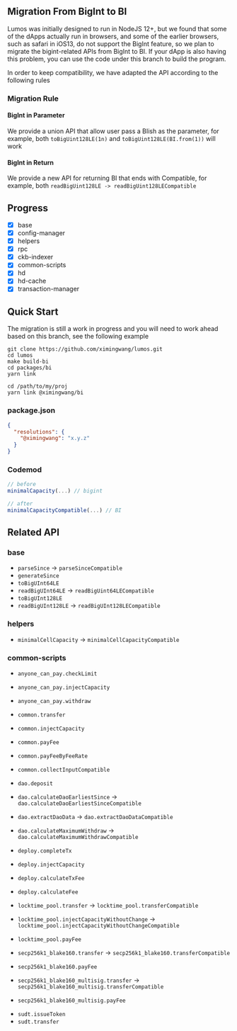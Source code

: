 ## Migration From BigInt to BI

Lumos was initially designed to run in NodeJS 12+, but we found that some of the dApps actually run in browsers, and some of the earlier browsers, such as safari in iOS13, do not support the BigInt feature, so we plan to migrate the bigint-related APIs from BigInt to BI. If your dApp is also having this problem, you can use the code under this branch to build the program.

In order to keep compatibility, we have adapted the API according to the following rules

### Migration Rule

#### BigInt in Parameter

We provide a union API that allow user pass a BIish as the parameter, for example, both `toBigUint128LE(1n)` and `toBigUint128LE(BI.from(1))` will work

#### BigInt in Return

We provide a new API for returning BI that ends with Compatible, for example, both `readBigUint128LE -> readBigUint128LECompatible`

## Progress

- [x] base
- [x] config-manager
- [x] helpers
- [x] rpc
- [x] ckb-indexer
- [x] common-scripts
- [x] hd
- [x] hd-cache
- [x] transaction-manager

## Quick Start

The migration is still a work in progress and you will need to work ahead based on this branch, see the following example

```
git clone https://github.com/ximingwang/lumos.git
cd lumos
make build-bi
cd packages/bi
yarn link

cd /path/to/my/proj
yarn link @ximingwang/bi
```

### package.json

```json
{
  "resolutions": {
    "@ximingwang": "x.y.z"
  }
}
```

### Codemod

```ts
// before
minimalCapacity(...) // bigint

// after
minimalCapacityCompatible(...) // BI
```

## Related API

### base

- `parseSince` -> `parseSinceCompatible`
- `generateSince`
- `toBigUInt64LE`
- `readBigUInt64LE` -> `readBigUint64LECompatible`
- `toBigUInt128LE`
- `readBigUInt128LE` -> `readBigUInt128LECompatible`

### helpers

- `minimalCellCapacity` -> `minimalCellCapacityCompatible`

### common-scripts

- `anyone_can_pay.checkLimit`
- `anyone_can_pay.injectCapacity`
- `anyone_can_pay.withdraw`
- `common.transfer`
- `common.injectCapacity`
- `common.payFee`
- `common.payFeeByFeeRate`
- `common.collectInputCompatible`
- `dao.deposit`
- `dao.calculateDaoEarliestSince` -> `dao.calculateDaoEarliestSinceCompatible`
- `dao.extractDaoData` -> `dao.extractDaoDataCompatible`
- `dao.calculateMaximumWithdraw` -> `dao.calculateMaximumWithdrawCompatible`
- `deploy.completeTx`
- `deploy.injectCapacity`
- `deploy.calculateTxFee`
- `deploy.calculateFee`
- `locktime_pool.transfer` -> `locktime_pool.transferCompatible`
- `locktime_pool.injectCapacityWithoutChange` -> `locktime_pool.injectCapacityWithoutChangeCompatible`
- `locktime_pool.payFee`

- `secp256k1_blake160.transfer` -> `secp256k1_blake160.transferCompatible`
- `secp256k1_blake160.payFee`
- `secp256k1_blake160_multisig.transfer` -> `secp256k1_blake160_multisig.transferCompatible`
- `secp256k1_blake160_multisig.payFee`

* `sudt.issueToken`
* `sudt.transfer`
